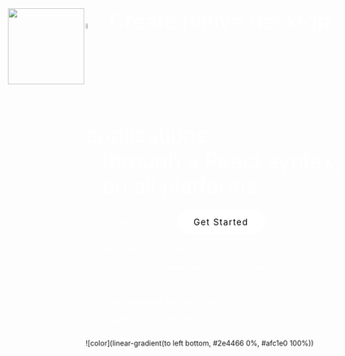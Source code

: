 <img src='http://protonnative-af51.kxcdn.com/images/logo_white.svg' style='position:absolute; top:50px; left:75px;' width='150px' height='' alt='' />

<div style='text-align:center'>
<div style='color:white; font-size:300%; overflow:hidden; display:inline-block; text-align:left;  line-height: 120%'>
<img src='http://protonnative-af51.kxcdn.com/images/icon_white.svg' style='position:relative; top: 0px; padding-right: 10px;' width='5%' height='' alt='' /> Create native desktop applications<br />
<div style='padding-left: 6.5%'>through a React syntax, on all platforms.</div>
</div>
</div>

<style>
    #but {
        border-color: #fff;
        border-radius: 2rem;
        border-style: solid;
        border-width: 1px;
        box-sizing: border-box;
        color: #fff;
        display: inline-block;
        font-size: 1.05rem;
        letter-spacing: 0.1rem;
        margin: 0.5rem 1rem;
        padding: 0.75em 2rem;
        text-decoration: none;
        transition: all 0.15s ease;
    }
    #last {
        background: #fff;
        color: 'black';
        border-color: #fff;
        border-radius: 2rem;
        border-style: solid;
        border-width: 1px;
        box-sizing: border-box;
        color: #000;
        display: inline-block;
        font-size: 1.05rem;
        letter-spacing: 0.1rem;
        margin: 0.5rem 1rem;
        padding: 0.75em 2rem;
        text-decoration: none;
        transition: all 0.15s ease;
    }
</style>    

<a href='https://github.com/kusti8/proton-native' id="but">Github</a>
<a href='#/?id=proton-native' id="last">Get Started</a>

<ul style='color:white;'>
<li>Same syntax as React Native <li/>
<li>Works with existing React libraries such as Redux <li/>
<li>Cross platform <li/>
<li>Native components. No more Electron <li/>
<li>Compatible with all normal Node.js packages <li/>
</ul>

![color](linear-gradient(to left bottom, #2e4466 0%, #afc1e0 100%))